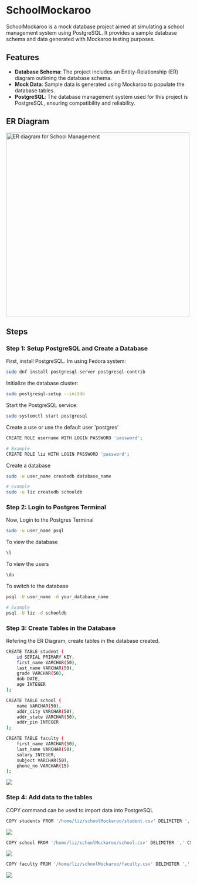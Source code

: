 # SchoolMockaroo

SchoolMockaroo is a mock database project aimed at simulating a school management system using PostgreSQL. It provides a sample database schema and data generated with Mockaroo testing purposes.

## Features

- **Database Schema**: The project includes an Entity-Relationship (ER) diagram outlining the database schema.
- **Mock Data**: Sample data is generated using Mockaroo to populate the database tables.
- **PostgreSQL**: The database management system used for this project is PostgreSQL, ensuring compatibility and reliability.

## ER Diagram

<img width="500" alt="ER diagram for School Management" src="https://github.com/CLiz17/schoolMockaroo/assets/68838221/18c16170-9018-4653-b7b3-1ebf49cc0e67">

## Steps

### Step 1: Setup PostgreSQL and Create a Database

First, install PostgreSQL. Im using Fedora system:

```bash
sudo dnf install postgresql-server postgresql-contrib
```

Initialize the database cluster:

```bash
sudo postgresql-setup --initdb
```

Start the PostgreSQL service:

```bash
sudo systemctl start postgresql
```

Create a use or use the default user 'postgres'

```bash
CREATE ROLE username WITH LOGIN PASSWORD 'password';

# Example
CREATE ROLE liz WITH LOGIN PASSWORD 'password';
```

Create a database

```bash
sudo -u user_name createdb database_name

# Example
sudo -u liz createdb schooldb
```

### Step 2: Login to Postgres Terminal

Now, Login to the Postgres Terminal

```bash
sudo -u user_name psql
```

To view the database

```bash
\l
```

To view the users

```bash
\du
```

To switch to the database

```bash
psql -U user_name -d your_database_name

# Example
psql -U liz -d schooldb
```

### Step 3: Create Tables in the Database

Refering the ER Diagram, create tables in the database created.

```bash
CREATE TABLE student (
    id SERIAL PRIMARY KEY,
    first_name VARCHAR(50),
    last_name VARCHAR(50),
    grade VARCHAR(50),
    dob DATE,
    age INTEGER
);

CREATE TABLE school (
    name VARCHAR(50),
    addr_city VARCHAR(50),
    addr_state VARCHAR(50),
    addr_pin INTEGER
);

CREATE TABLE faculty (
    first_name VARCHAR(50),
    last_name VARCHAR(50),
    salary INTEGER,
    subject VARCHAR(50),
    phone_no VARCHAR(15)
);
```
![](https://github.com/CLiz17/schoolMockaroo/assets/68838221/e1098285-7a30-4c0c-9bf6-0f86bcd3c88b)


### Step 4: Add data to the tables

COPY command can be used to import data into PostgreSQL

```bash
COPY students FROM '/home/liz/schoolMockaroo/student.csv' DELIMITER ',' CSV HEADER;
```
![](https://github.com/CLiz17/schoolMockaroo/assets/68838221/45ee32db-5b58-4a58-bd6a-afa0406e9770)

```bash
COPY school FROM '/home/liz/schoolMockaroo/school.csv' DELIMITER ',' CSV HEADER;
```
![](https://github.com/CLiz17/schoolMockaroo/assets/68838221/d16e5fa7-f8ae-4f13-a0c1-2396883cf33f)

```bash
COPY faculty FROM '/home/liz/schoolMockaroo/faculty.csv' DELIMITER ',' CSV HEADER;
```
![](https://github.com/CLiz17/schoolMockaroo/assets/68838221/36e28a37-2a3b-4f89-897b-d779ddff9e5f)
